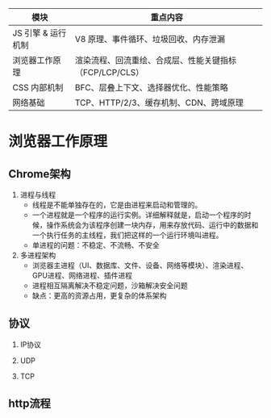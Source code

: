 | 模块           | 重点内容                              |
| ------------ | --------------------------------- |
| JS 引擎 & 运行机制 | V8 原理、事件循环、垃圾回收、内存泄漏              |
| 浏览器工作原理      | 渲染流程、回流重绘、合成层、性能关键指标（FCP/LCP/CLS） |
| CSS 内部机制     | BFC、层叠上下文、选择器优化、性能策略              |
| 网络基础         | TCP、HTTP/2/3、缓存机制、CDN、跨域原理        |

# 浏览器工作原理
## Chrome架构
1. 进程与线程
    - 线程是不能单独存在的，它是由进程来启动和管理的。
    - 一个进程就是一个程序的运行实例。详细解释就是，启动一个程序的时候，操作系统会为该程序创建一块内存，用来存放代码、运行中的数据和一个执行任务的主线程，我们把这样的一个运行环境叫进程。
    - 单进程的问题：不稳定、不流畅、不安全
2. 多进程架构
    - 浏览器主进程（UI、数据库、文件、设备、网络等模块）、渲染进程、GPU进程、网络进程、插件进程
    - 进程相互隔离解决不稳定问题，沙箱解决安全问题
    - 缺点：更高的资源占用，更复杂的体系架构

    
## 协议
1. IP协议

2. UDP

3. TCP

## http流程



